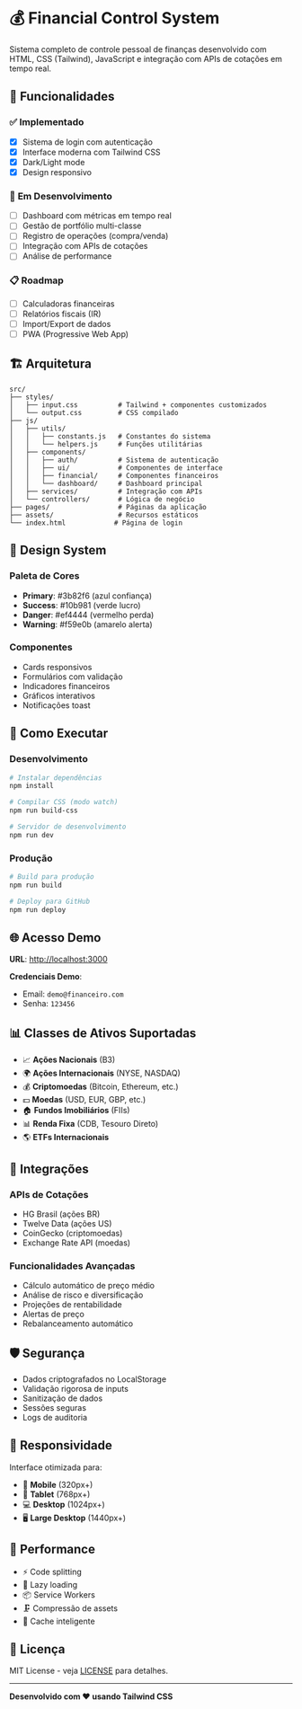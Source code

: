 # 💰 Financial Control System

Sistema completo de controle pessoal de finanças desenvolvido com HTML, CSS (Tailwind), JavaScript e integração com APIs de cotações em tempo real.

## 🚀 Funcionalidades

### ✅ **Implementado**
- [x] Sistema de login com autenticação
- [x] Interface moderna com Tailwind CSS
- [x] Dark/Light mode
- [x] Design responsivo

### 🔄 **Em Desenvolvimento**
- [ ] Dashboard com métricas em tempo real
- [ ] Gestão de portfólio multi-classe
- [ ] Registro de operações (compra/venda)
- [ ] Integração com APIs de cotações
- [ ] Análise de performance

### 📋 **Roadmap**
- [ ] Calculadoras financeiras
- [ ] Relatórios fiscais (IR)
- [ ] Import/Export de dados
- [ ] PWA (Progressive Web App)

## 🏗️ Arquitetura

```
src/
├── styles/
│   ├── input.css          # Tailwind + componentes customizados
│   └── output.css         # CSS compilado
├── js/
│   ├── utils/
│   │   ├── constants.js   # Constantes do sistema
│   │   └── helpers.js     # Funções utilitárias
│   ├── components/
│   │   ├── auth/          # Sistema de autenticação
│   │   ├── ui/            # Componentes de interface
│   │   ├── financial/     # Componentes financeiros
│   │   └── dashboard/     # Dashboard principal
│   ├── services/          # Integração com APIs
│   └── controllers/       # Lógica de negócio
├── pages/                 # Páginas da aplicação
├── assets/                # Recursos estáticos
└── index.html            # Página de login
```

## 🎨 Design System

### **Paleta de Cores**
- **Primary**: #3b82f6 (azul confiança)
- **Success**: #10b981 (verde lucro)
- **Danger**: #ef4444 (vermelho perda)
- **Warning**: #f59e0b (amarelo alerta)

### **Componentes**
- Cards responsivos
- Formulários com validação
- Indicadores financeiros
- Gráficos interativos
- Notificações toast

## 🔧 Como Executar

### **Desenvolvimento**
```bash
# Instalar dependências
npm install

# Compilar CSS (modo watch)
npm run build-css

# Servidor de desenvolvimento
npm run dev
```

### **Produção**
```bash
# Build para produção
npm run build

# Deploy para GitHub
npm run deploy
```

## 🌐 Acesso Demo

**URL**: [http://localhost:3000](http://localhost:3000)

**Credenciais Demo**:
- Email: `demo@financeiro.com`
- Senha: `123456`

## 📊 Classes de Ativos Suportadas

- 📈 **Ações Nacionais** (B3)
- 🌍 **Ações Internacionais** (NYSE, NASDAQ)
- 💰 **Criptomoedas** (Bitcoin, Ethereum, etc.)
- 💵 **Moedas** (USD, EUR, GBP, etc.)
- 🏠 **Fundos Imobiliários** (FIIs)
- 📊 **Renda Fixa** (CDB, Tesouro Direto)
- 🌎 **ETFs Internacionais**

## 🔌 Integrações

### **APIs de Cotações**
- HG Brasil (ações BR)
- Twelve Data (ações US)
- CoinGecko (criptomoedas)
- Exchange Rate API (moedas)

### **Funcionalidades Avançadas**
- Cálculo automático de preço médio
- Análise de risco e diversificação
- Projeções de rentabilidade
- Alertas de preço
- Rebalanceamento automático

## 🛡️ Segurança

- Dados criptografados no LocalStorage
- Validação rigorosa de inputs
- Sanitização de dados
- Sessões seguras
- Logs de auditoria

## 📱 Responsividade

Interface otimizada para:
- 📱 **Mobile** (320px+)
- 📱 **Tablet** (768px+)
- 💻 **Desktop** (1024px+)
- 🖥️ **Large Desktop** (1440px+)

## 🚀 Performance

- ⚡ Code splitting
- 🔄 Lazy loading
- 📦 Service Workers
- 🗜️ Compressão de assets
- 💾 Cache inteligente

## 📄 Licença

MIT License - veja [LICENSE](LICENSE) para detalhes.

---

**Desenvolvido com ❤️ usando Tailwind CSS**